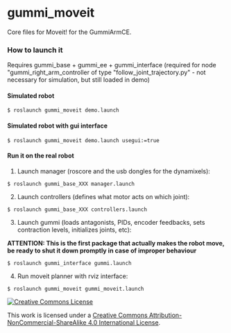 # gummi_moveit
Core files for Moveit! for the GummiArmCE.

### How to launch it

Requires gummi_base + gummi_ee + gummi_interface (required for node "gummi_right_arm_controller of type "follow_joint_trajectory.py" - not necessary for simulation, but still loaded in demo) 

#### Simulated robot

    $ roslaunch gummi_moveit demo.launch

#### Simulated robot with gui interface

    $ roslaunch gummi_moveit demo.launch usegui:=true

#### Run it on the real robot

1. Launch manager (roscore and the usb dongles for the dynamixels):

`$ roslaunch gummi_base_XXX manager.launch`
    
2. Launch controllers (defines what motor acts on which joint): 

`$ roslaunch gummi_base_XXX controllers.launch`

3. Launch gummi (loads antagonists, PIDs, encoder feedbacks, sets contraction levels, initializes joints, etc):

**ATTENTION: This is the first package that actually makes the robot move, be ready to shut it down promptly in case of improper behaviour**

`$ roslaunch gummi_interface gummi.launch`

4. Run moveit planner with rviz interface:

`$ roslaunch gummi_moveit gummi_moveit.launch`


<a rel="license" href="http://creativecommons.org/licenses/by-nc-sa/4.0/"><img alt="Creative Commons License" style="border-width:0" src="https://i.creativecommons.org/l/by-nc-sa/4.0/88x31.png" /></a><br />

This work is licensed under a <a rel="license" href="http://creativecommons.org/licenses/by-nc-sa/4.0/">Creative Commons Attribution-NonCommercial-ShareAlike 4.0 International License</a>.
